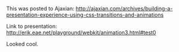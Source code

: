 This was posted to Ajaxian:
http://ajaxian.com/archives/building-a-presentation-experience-using-css-transitions-and-animations

Link to presentation: http://erik.eae.net/playground/webkit/animation3.html#test0

Looked cool.
